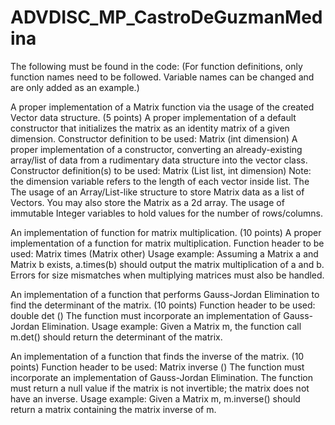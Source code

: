 # ADVDISC_MP_CastroDeGuzmanMedina

The following must be found in the code: (For function definitions, only function names need to be followed. Variable names can be changed and are only added as an example.)

A proper implementation of a Matrix function via the usage of the created Vector data structure. (5 points)
A proper implementation of a default constructor that initializes the matrix as an identity matrix of a given dimension.
Constructor definition to be used: Matrix (int dimension)
A proper implementation of a constructor, converting an already-existing array/list of data from a rudimentary data structure into the vector class.
Constructor definition(s) to be used: Matrix (List<Vector> list, int dimension)
Note: the dimension variable refers to the length of each vector inside list. The 
The usage of an Array/List-like structure to store Matrix data as a list of Vectors. You may also store the Matrix as a 2d array.
The usage of immutable Integer variables to hold values for the number of rows/columns.


An implementation of function for matrix multiplication. (10 points)
A proper implementation of a function for matrix multiplication.
Function header to be used: Matrix times (Matrix other)
Usage example: Assuming a Matrix a and Matrix b exists, a.times(b) should output the matrix multiplication of a and b.
Errors for size mismatches when multiplying matrices must also be handled.


An implementation of a function that performs Gauss-Jordan Elimination to find the determinant of the matrix. (10 points)
Function header to be used: double det ()
The function must incorporate an implementation of Gauss-Jordan Elimination.
Usage example: Given a Matrix m, the function call m.det() should return the determinant of the matrix.


An implementation of a function that finds the inverse of the matrix. (10 points)
Function header to be used: Matrix inverse ()
The function must incorporate an implementation of Gauss-Jordan Elimination. The function must return a null value if the matrix is not invertible; the matrix does not have an inverse.
Usage example: Given a Matrix m, m.inverse() should return a matrix containing the matrix inverse of m.
